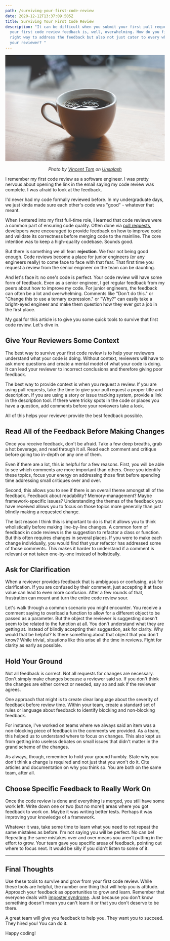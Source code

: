 ```yaml
---
path: /surviving-your-first-code-review
date: 2020-12-12T13:37:09.505Z
title: Surviving Your First Code Review
description: "It can be difficult when you submit your first pull request and
  your first code review feedback is, well, overwhelming. How do you find the
  right way to address the feedback but also not just cater to every whim of
  your reviewer? "
---
```

![](../assets/vincent-tom-8yrjq0srdro-unsplash.jpg)

<center><i>

Photo by [Vincent Tom](https://unsplash.com/@vince_t?utm_source=unsplash&utm_medium=referral&utm_content=creditCopyText) on [Unsplash](https://unsplash.com/s/photos/warmth?utm_source=unsplash&utm_medium=referral&utm_content=creditCopyText)

</i></center>

I remember my first code review as a software engineer. I was pretty nervous about opening the link in the email saying my code review was complete. I was afraid to look at the feedback.

I'd never had my code formally reviewed before. In my undergraduate days, we just kinda made sure each other's code was "good" - whatever that meant.

When I entered into my first full-time role, I learned that code reviews were a common part of ensuring code quality. Often done via [pull requests](https://dangoslen.me/blog/whats-the-point-of-pull-requests-anyway/), developers were encouraged to provide feedback on how to improve code and validate its correctness before merging code to the mainline. The core intention was to keep a high-quality codebase.
Sounds good.

But there is something we all fear: **rejection**. We fear not being good enough. Code reviews become a place for junior engineers (or any engineers really) to come face to face with that fear. That first time you request a review from the senior engineer on the team can be daunting.

And let's face it: no one's code is perfect. Your code review will have some form of feedback. Even as a senior engineer, I get regular feedback from my peers about how to improve my code. For junior engineers, the feedback can often be a lot and overwhelming. Comments like "Don't do this." or "Change this to use a ternary expression." or "Why?" can easily take a bright-eyed engineer and make them question how they ever got a job in the first place.

My goal for this article is to give you some quick tools to survive that first code review. Let's dive in.

## Give Your Reviewers Some Context

The best way to survive your first code review is to help your reviewers understand what your code is doing. Without context, reviewers will have to ask more questions and create a mental model of what your code is doing. It can lead your reviewer to incorrect conclusions and therefore giving poor feedback.

The best way to provide context is when you request a review. If you are using pull requests, take the time to give your pull request a proper title and description. If you are using a story or issue tracking system, provide a link in the description tool. If there were tricky spots in the code or places you have a question, add comments before your reviewers take a look. 

All of this helps your reviewer provide the best feedback possible.

## Read All of the Feedback Before Making Changes

Once you receive feedback, don't be afraid. Take a few deep breaths, grab a hot beverage, and read through it all. Read each comment and critique before going too in-depth on any one of them.

Even if there are a lot, this is helpful for a few reasons. First, you will be able to see which comments are more important than others. Once you identify these topics, focus your energy on addressing those first before spending time addressing small critiques over and over.

Second, this allows you to see if there is an overall theme amongst all of the feedback. Feedback about readability? Memory-management? Maybe framework-specific issues? Understanding the themes of the feedback you have received allows you to focus on those topics more generally than just blindly making a requested change.

The last reason I think this is important to do is that it allows you to think wholistically before making line-by-line changes. A common form of feedback in code reviews is the suggestion to refactor a class or function. But this often requires changes in several places. If you were to make each change individually, you would find that your refactor has addressed some of those comments. This makes it harder to understand if a comment is relevant or not taken one-by-one instead of holistically.

## Ask for Clarification

When a reviewer provides feedback that is ambiguous or confusing, ask for clarification. If you are confused by their comment, just accepting it at face value can lead to even more confusion. After a few rounds of that, frustration can mount and turn the entire code review sour.

Let's walk through a common scenario you might encounter. You receive a comment saying to overload a function to allow for a different object to be passed as a parameter. But the object the reviewer is suggesting doesn't seem to be related to the function at all. You don't understand what they are getting at. Instead of blindly accepting their suggestion, ask for clarity. Why would that be helpful? Is there something about that object that you don't know? While trivial, situations like this arise all the time in reviews. Fight for clarity as early as possible.

## Hold Your Ground

Not all feedback is correct. Not all requests for changes are necessary. Don't simply make changes because a reviewer said so. If you don't think the changes are either correct or needed, say so and ask if the reviewer agrees.

One approach that might is to create clear language about the severity of feedback before review time. Within your team, create a standard set of rules or language about feedback to identify blocking and non-blocking feedback. 

For instance, I've worked on teams where we always said an item was a non-blocking piece of feedback in the comments we provided. As a team, this helped us to understand where to focus on changes. This also kept us from getting into useless debates on small issues that didn't matter in the grand scheme of the changes.

As always, though, remember to hold your ground humbly. State why you don't think a change is required and not just that you won't do it. Cite articles and documentation on why you think so. You are both on the same team, after all.

## Choose Specific Feedback to Really Work On

Once the code review is done and everything is merged, you still have some work left. Write down one or two (but no more!) areas where you got feedback to work on. Maybe it was writing better tests. Perhaps it was improving your knowledge of a framework.

Whatever it was, take some time to learn what you need to not repeat the same mistakes as before. I'm not saying you will be perfect. No can be! Repeating the same mistakes over and over means you aren't putting in the effort to grow. Your team gave you specific areas of feedback, pointing out where to focus next. It would be silly if you didn't listen to some of it.

- - -

## Final Thoughts

Use these tools to survive and grow from your first code review. While these tools are helpful, the number one thing that will help you is attitude. Approach your feedback as opportunities to grow and learn. Remember that everyone deals with [imposter syndrome](https://plantae.org/combatting-the-impostor-syndrome-in-academic-science-you-probably-are-as-smart-as-they-think/). Just because you don't know something doesn't mean you can't learn it or that you don't deserve to be there.

A great team will give you feedback to help you. They want you to succeed. They hired you! You can do it.

Happy coding!